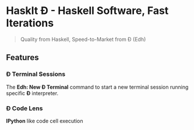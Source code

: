 # HaskIt Đ - Haskell Software, Fast Iterations

> Quality from Haskell, Speed-to-Market from Đ (Edh)

## Features

### Đ Terminal Sessions

The **Edh: New Đ Terminal** command to start a new terminal session running
specific **Đ** interpreter.

### Đ Code Lens

**IPython** like code cell execution

